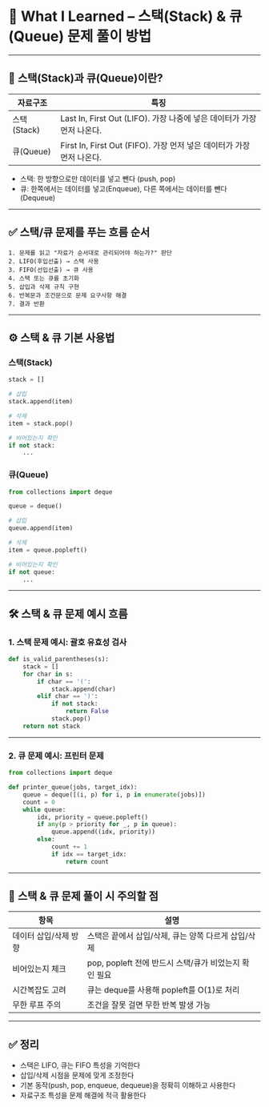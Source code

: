 # 📌 What I Learned – 스택(Stack) & 큐(Queue) 문제 풀이 방법

---

## 📝 스택(Stack)과 큐(Queue)이란?

| 자료구조 | 특징 |
|----------|------|
| 스택(Stack) | Last In, First Out (LIFO). 가장 나중에 넣은 데이터가 가장 먼저 나온다. |
| 큐(Queue) | First In, First Out (FIFO). 가장 먼저 넣은 데이터가 가장 먼저 나온다. |

- 스택: 한 방향으로만 데이터를 넣고 뺀다 (push, pop)
- 큐: 한쪽에서는 데이터를 넣고(Enqueue), 다른 쪽에서는 데이터를 뺀다(Dequeue)

---

## ✅ 스택/큐 문제를 푸는 흐름 순서

```
1. 문제를 읽고 "자료가 순서대로 관리되어야 하는가?" 판단
2. LIFO(후입선출) → 스택 사용
3. FIFO(선입선출) → 큐 사용
4. 스택 또는 큐를 초기화
5. 삽입과 삭제 규칙 구현
6. 반복문과 조건문으로 문제 요구사항 해결
7. 결과 반환
```

---

## ⚙️ 스택 & 큐 기본 사용법

### 스택(Stack)

```python
stack = []

# 삽입
stack.append(item)

# 삭제
item = stack.pop()

# 비어있는지 확인
if not stack:
    ...
```

### 큐(Queue)

```python
from collections import deque

queue = deque()

# 삽입
queue.append(item)

# 삭제
item = queue.popleft()

# 비어있는지 확인
if not queue:
    ...
```

---

## 🛠️ 스택 & 큐 문제 예시 흐름

### 1. 스택 문제 예시: 괄호 유효성 검사

```python
def is_valid_parentheses(s):
    stack = []
    for char in s:
        if char == '(':
            stack.append(char)
        elif char == ')':
            if not stack:
                return False
            stack.pop()
    return not stack
```

---

### 2. 큐 문제 예시: 프린터 문제

```python
from collections import deque

def printer_queue(jobs, target_idx):
    queue = deque([(i, p) for i, p in enumerate(jobs)])
    count = 0
    while queue:
        idx, priority = queue.popleft()
        if any(p > priority for _, p in queue):
            queue.append((idx, priority))
        else:
            count += 1
            if idx == target_idx:
                return count
```

---

## 📂 스택 & 큐 문제 풀이 시 주의할 점

| 항목 | 설명 |
|------|------|
| 데이터 삽입/삭제 방향 | 스택은 끝에서 삽입/삭제, 큐는 양쪽 다르게 삽입/삭제 |
| 비어있는지 체크 | pop, popleft 전에 반드시 스택/큐가 비었는지 확인 필요 |
| 시간복잡도 고려 | 큐는 deque를 사용해 popleft를 O(1)로 처리 |
| 무한 루프 주의 | 조건을 잘못 걸면 무한 반복 발생 가능 |

---

## ✅ 정리

- 스택은 LIFO, 큐는 FIFO 특성을 기억한다
- 삽입/삭제 시점을 문제에 맞게 조정한다
- 기본 동작(push, pop, enqueue, dequeue)을 정확히 이해하고 사용한다
- 자료구조 특성을 문제 해결에 적극 활용한다
